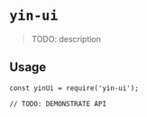 # `yin-ui`

> TODO: description

## Usage

```
const yinUi = require('yin-ui');

// TODO: DEMONSTRATE API
```
